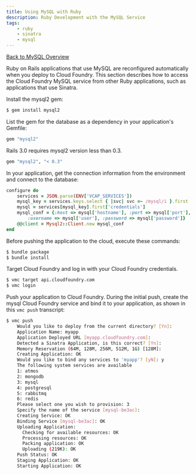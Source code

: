 ```yaml
---
title: Using MySQL with Ruby
description: Ruby Development with the MySQL Service
tags:
    - ruby
    - sinatra
    - mysql
---
```


[Back to MySQL Overview](/services/mysql/mysql-overview.html)

Ruby on Rails applications that use MySQL are reconfigured automatically when you deploy to Cloud Foundry.
This section describes how to access the Cloud Foundry MySQL service from other Ruby applications, such as applications that use Sinatra.

Install the mysql2 gem:

```bash
$ gem install mysql2
```

List the gem for the database as a dependency in your application's Gemfile:

``` ruby
gem "mysql2"
```

Rails 3.0 requires mysql2 version less than 0.3.

``` ruby
gem "mysql2", "< 0.3"
```

In your application, get the connection information from the environment and connect to the database:

``` ruby
configure do
    services = JSON.parse(ENV['VCAP_SERVICES'])
    mysql_key = services.keys.select { |svc| svc =~ /mysql/i }.first
    mysql = services[mysql_key].first['credentials']
    mysql_conf = {:host => mysql['hostname'], :port => mysql['port'],
        :username => mysql['user'], :password => mysql['password']}
    @@client = Mysql2::Client.new mysql_conf
end
```

Before pushing the application to the cloud, execute these commands:

```bash
$ bundle package
$ bundle install
```

Target Cloud Foundry and log in with your Cloud Foundry credentials.

```bash
$ vmc target api.cloudfoundry.com
$ vmc login
```

Push your application to Cloud Foundry. During the initial push, create the mysql Cloud Foundry service and bind it to your application, as shown in this `vmc push` transcript:

```bash
$ vmc push
    Would you like to deploy from the current directory? [Yn]:
    Application Name: myapp
    Application Deployed URL [myapp.cloudfoundry.com]:
    Detected a Sinatra Application, is this correct? [Yn]:
    Memory Reservation (64M, 128M, 256M, 512M, 1G) [128M]:
    Creating Application: OK
    Would you like to bind any services to 'myapp'? [yN]: y
    The following system services are available
    1: atmos
    2: mongodb
    3: mysql
    4: postgresql
    5: rabbitmq
    6: redis
    Please select one you wish to provision: 3
    Specify the name of the service [mysql-be3ac]:
    Creating Service: OK
    Binding Service [mysql-be3ac]: OK
    Uploading Application:
      Checking for available resources: OK
      Processing resources: OK
      Packing application: OK
      Uploading (219K): OK
    Push Status: OK
    Staging Application: OK
    Starting Application: OK

```
